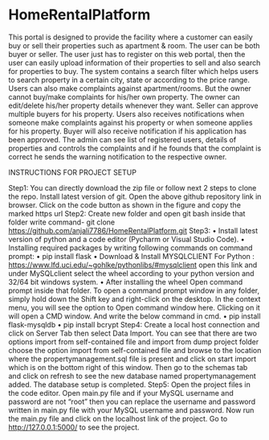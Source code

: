 # HomeRentalPlatform
  This portal is designed to provide the facility where a customer can easily buy or sell their properties such as apartment & room. The user can be both buyer or seller. The user just has to register on this web portal, then the user can easily upload information of their properties to sell and also search for properties to buy. The system contains a search filter which helps users to search property in a certain city, state or according to the price range. Users can also make complaints against apartment/rooms. But the owner cannot buy/make complaints for his/her own property. The owner can edit/delete his/her property details whenever they want. Seller can approve multiple buyers for his property. Users also receives notifications when someone make complaints against his property or when someone applies for his property. Buyer will also receive notification if his application has been approved. The admin can see list of registered users, details of properties and controls the complaints and if he founds that the complaint is correct he sends the warning notification to the respective owner.

INSTRUCTIONS FOR PROJECT SETUP

Step1:
You can directly download the zip file or follow next 2 steps to clone the repo.
Install latest version of git. Open the above github repository link in browser. Click on the code button as shown in the figure and copy the marked https url 
Step2:
Create new folder and open git bash inside that folder write command- 
git clone https://github.com/anjali7786/HomeRentalPlatform.git
Step3:
•	Install latest version of python and a code editor (Pycharm or Visual Studio Code).
•	Installing required packages by writing following commands on command prompt:
•	pip install flask
•	Download & Install MYSQLCLIENT For Python : https://www.lfd.uci.edu/~gohlke/pythonlibs/#mysqlclient open this link and under MySQLclient select the wheel according to your python version and 32/64 bit windows system.
•	After installing the wheel Open command prompt inside that folder.
To open a command prompt window in any folder, simply hold down the Shift key and right-click on the desktop. In the context menu, you will see the option to Open command window here. Clicking on it will open a CMD window.
And write the below command in cmd.
•	pip install flask-mysqldb
•	pip install bcrypt
Step4:
Create a local host connection and click on Server Tab then select Data Import. You can see that there are two options import from self-contained file and import from dump project folder choose the option import from self-contained file and browse to the location where the propertymanagement.sql file is present and click on start import which is on the bottom right of this window.  Then go to the schemas tab and click on refresh to see the new database named propertymanagement added. The database setup is completed. 
Step5:
Open the project files in the code editor. Open main.py file and if your MySQL username and password are not “root” then you can replace the username and password written in main.py file with your MySQL username and password. Now run the main.py file and click on the localhost link of the project.
 Go to http://127.0.0.1:5000/ to see the project.
